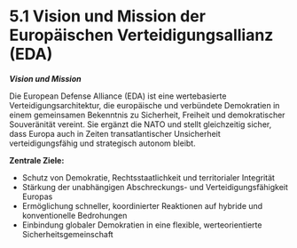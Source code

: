# 5.1 Vision und Mission der Europäischen Verteidigungsallianz (EDA)

_**Vision und Mission**_

Die European Defense Alliance (EDA) ist eine wertebasierte Verteidigungsarchitektur, die europäische und verbündete Demokratien in einem gemeinsamen Bekenntnis zu Sicherheit, Freiheit und demokratischer Souveränität vereint. Sie ergänzt die NATO und stellt gleichzeitig sicher, dass Europa auch in Zeiten transatlantischer Unsicherheit verteidigungsfähig und strategisch autonom bleibt.

**Zentrale Ziele:**

* Schutz von Demokratie, Rechtsstaatlichkeit und territorialer Integrität
* Stärkung der unabhängigen Abschreckungs- und Verteidigungsfähigkeit Europas
* Ermöglichung schneller, koordinierter Reaktionen auf hybride und konventionelle Bedrohungen
* Einbindung globaler Demokratien in eine flexible, werteorientierte Sicherheitsgemeinschaft
